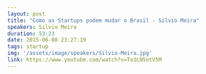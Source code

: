 ```yaml
---
layout: post
title: "Como as Startups podem mudar o Brasil - Silvio Meira"
speakers: Silvio Meira
duration: 53:23
date: 2015-06-08 23:27:19
tags: startup
img: '/assets/image/speakers/Silvio-Meira.jpg'
link: https://www.youtube.com/watch?v=To3LN5otV5M
---
```

